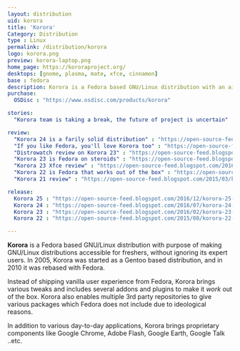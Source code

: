 ```yaml
---
layout: distribution
uid: korora
title: 'Korora'
Category: Distribution
type : Linux
permalink: /distribution/korora
logo: korora.png
preview: korora-laptop.png
home_page: https://kororaproject.org/
desktops: [gnome, plasma, mate, xfce, cinnamon]
base : fedora
description: Korora is a Fedora based GNU/Linux distribution with an aim of making GNU/Linux distributions accessible for freshers, without ignoring its expert users.
purchase:
  OSDisc : "https://www.osdisc.com/products/korora"

stories:
  "Korora team is taking a break, the future of project is uncertain" : "https://open-source-feed.blogspot.com/2018/05/korora-team-is-taking-break-future-of.html"

review:
  "Korora 24 is a farily solid distribution" : "https://open-source-feed.blogspot.com/2016/08/korora-24-is-fairly-solid-operating.html"
  "If you like Fedora, you'll love Korora too" : "https://open-source-feed.blogspot.com/2016/03/if-you-like-fedora-you-will-like-korora.html"
  "Distrowatch review on Korora 23" : "https://open-source-feed.blogspot.com/2016/03/korora-23-review.html"
  "Korora 23 is Fedora on steroids" : "https://open-source-feed.blogspot.com/2016/06/korora-23-is-fedora-on-steroids-review.html"
  "Korora 23 Xfce review" : "https://open-source-feed.blogspot.com/2016/03/korora-23-xfce-review.html"
  "Korora 22 is Fedora that works out of the box" : "https://open-source-feed.blogspot.com/2015/08/korora-22-fedora-that-works-right-out.html"
  "Korora 21 review" : "https://open-source-feed.blogspot.com/2015/03/korora-21-darla-review.html"

release:
  Korora 25 : "https://open-source-feed.blogspot.com/2016/12/korora-25-gurgle-released-in-5.html"
  Korora 24 : "https://open-source-feed.blogspot.com/2016/07/korora-24-released.html"
  Korora 23 : "https://open-source-feed.blogspot.com/2016/02/korora-23-corel-released.html"
  Korora 22 : "https://open-source-feed.blogspot.com/2015/08/korora-22-selina-released.html"

---
```


**Korora** is a Fedora based GNU/Linux distribution with purpose of making GNU/Linux distributions accessible for freshers, without ignoring its expert users. In 2005, Korora was started as a Gentoo based distribution, and in 2010 it was rebased with Fedora.

Instead of shipping vanilla user experience from Fedora, Korora brings various tweaks and includes several addons and plugins to make it *work* out of the box. Korora also enables multiple 3rd party repositories to give various packages which Fedora does not include due to ideological reasons.

In addition to various day-to-day applications, Korora brings proprietary components like Google Chrome, Adobe Flash, Google Earth, Google Talk ..etc. 
